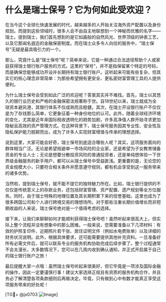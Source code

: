 # 什么是瑞士保号？它为何如此受欢迎？

在当今这个全球化快速发展的时代，越来越多的人开始关注海外资产配置以及身份规划。而提到这些领域时，很多人会不由自主地联想到一个神秘而优雅的名字——瑞士。提到瑞士，我们首先想到的是它如画般的自然风光、世界顶级的钟表工艺，以及它那闻名遐迩的金融保密制度。而在瑞士众多令人向往的服务中，“瑞士保号”无疑是最具吸引力的一个。

那么，究竟什么是“瑞士保号”呢？简单来说，它是一种通过合法途径帮助个人或家庭获得瑞士银行账户服务的方式。这里的“保号”，并不是指保留某个特定的号码，而是确保您能够成功开设并长期持有瑞士银行账户。这听起来可能有些复杂，但其实它的核心理念非常简单：为那些希望拥有更安全、更私密财富管理工具的人提供便利。

为什么瑞士保号会受到如此广泛的欢迎呢？答案其实并不难找。首先，瑞士以其悠久的银行业历史和严格的金融保密法规著称于世。自18世纪以来，瑞士就成为全球资本避风港，其银行体系不仅成熟而且稳健。其次，在瑞士开设银行账户不仅仅是为了存钱那么简单，它更象征着一种身份地位的认可。此外，随着全球经济环境的变化，尤其是近年来国际税收透明化的趋势加剧，许多高净值人群开始寻求更加隐秘且高效的资产管理方式。在这种背景下，瑞士保号服务因其专业性、安全性及隐私保护能力脱颖而出，成为了许多人实现财富增值与传承的理想选择。

说到这里，大家可能会好奇，瑞士保号到底适合哪些人呢？其实，这项服务面向的群体相当广泛。无论是希望规避单一市场风险的企业家，还是希望为子女教育储备资金的专业人士；无论是想要分散投资风险的普通投资者，还是单纯想体验一下世界级金融服务的新手用户，都可以从瑞士保号中受益匪浅。更重要的是，无论您的资金规模大小，只要符合相关条件并愿意遵守规则，都有机会享受到这一服务带来的诸多优势。

当然啦，提到瑞士保号，就不能不提它的独特魅力所在。比如，瑞士银行提供的不仅仅是传统意义上的存款业务，还包括财富管理、资产配置、遗产规划等全方位服务。同时，由于瑞士特殊的地理位置及其长期积累下来的信誉基础，这里也成为了很多跨国公司和个人进行跨境交易的理想场所。对于那些注重长期价值增长而非短期收益的人来说，瑞士保号绝对是一个值得考虑的选择。

接下来，让我们来聊聊如何才能顺利获得瑞士保号吧！虽然听起来很高大上，但实际上整个流程并没有想象中的那么困难。一般来说，您需要准备以下几项材料：有效的护照复印件、近期照片若干张、居住证明文件（例如水电费账单）以及详细的财务状况说明。此外，根据具体要求，还可能需要提供其他补充资料。一旦准备好所有必需文件后，就可以联系专业的服务机构协助完成后续步骤了。整个过程通常不会太漫长，大多数情况下，您可以在几周内收到确认通知，并正式开启属于自己的瑞士银行账户之旅！

最后提醒大家一点哦：虽然瑞士保号听起来很美好，但它毕竟是一项涉及国际金融的操作，因此一定要谨慎行事！建议大家选择正规且有资质的服务机构合作，并且务必了解清楚各项条款细则后再做决定。毕竟，只有做到心中有数才能真正享受这项服务带来的好处呢！

[TG💪+ @jx0703 ![Image](https://github.com/user-attachments/assets/dbca1d08-cadb-493c-b0ec-ad6f7a83f270)]